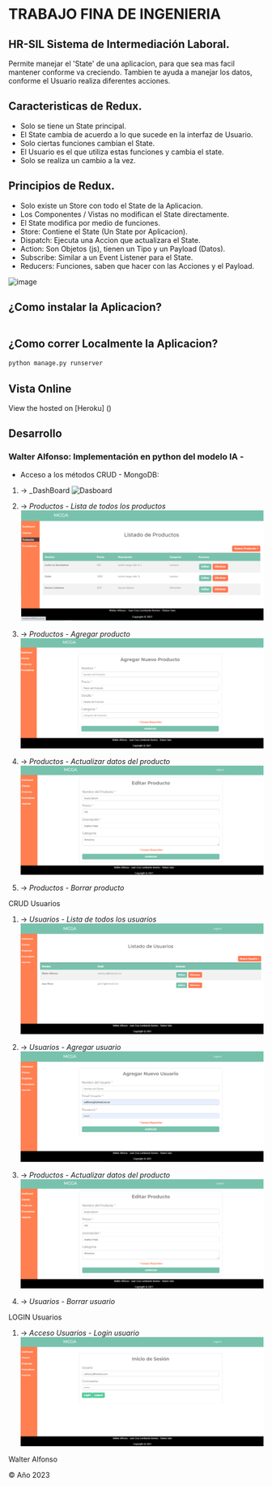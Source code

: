 # TRABAJO FINA DE INGENIERIA

##  HR-SIL Sistema de Intermediación Laboral.

Permite manejar el 'State' de una aplicacion, para que sea mas facil mantener conforme va creciendo.
Tambien te ayuda a manejar los datos, conforme el Usuario realiza diferentes acciones.

## Caracteristicas de Redux.

- Solo se tiene un State principal.
- El State cambia de acuerdo a lo que sucede en la interfaz de Usuario.
- Solo ciertas funciones cambian el State.
- El Usuario es el que utiliza estas funciones y cambia el state.
- Solo se realiza un cambio a la vez.

## Principios de Redux.

- Solo existe un Store con todo el State de la Aplicacion.
- Los Componentes / Vistas no modifican el State directamente.
- El State modifica por medio de funciones.
- Store: Contiene el State (Un State por Aplicacion).
- Dispatch: Ejecuta una Accion que actualizara el State.
- Action: Son Objetos (js), tienen un Tipo y un Payload (Datos).
- Subscribe: Similar a un Event Listener para el State.
- Reducers: Funciones, saben que hacer con las Acciones y el Payload.

![image](https://user-images.githubusercontent.com/24545141/140233398-09735dd7-71aa-4cc0-926b-3710d0b59045.png)

## ¿Como instalar la Aplicacion?

```sh


```

## ¿Como correr Localmente la Aplicacion?

```sh
python manage.py runserver
```

## Vista Online

View the hosted on [Heroku] ()

## Desarrollo 

### Walter Alfonso: Implementación en python del modelo IA -

- Acceso a los métodos CRUD - MongoDB:

1. -> \_DashBoard
   ![Dasboard](https://raw.githubusercontent.com/walfonso/TFI.git/assets/dashboard.png)

2. -> _Productos - Lista de todos los productos_
   ![List Products](https://raw.githubusercontent.com/bonino97/FE-MCGA/products/src/assets/products.png)

3. -> _Productos - Agregar producto_
   ![Add Product](https://raw.githubusercontent.com/bonino97/FE-MCGA/products/src/assets/addProduct.png)

4. -> _Productos - Actualizar datos del producto_
   ![Edit Product](https://raw.githubusercontent.com/walfonso/MCGA-FE/development/src/assets/updateProduct.png)

5. -> _Productos - Borrar producto_

CRUD Usuarios

1. -> _Usuarios - Lista de todos los usuarios_
   ![List Products](https://raw.githubusercontent.com/walfonso/MCGA-FE/development/src/assets/users.png)

2. -> _Usuarios - Agregar usuario_
   ![Add Product](https://raw.githubusercontent.com/walfonso/MCGA-FE/development//src/assets/addUser.png)

3. -> _Productos - Actualizar datos del producto_
   ![Edit Product](https://raw.githubusercontent.com/walfonso/MCGA-FE/development/src/assets/updateProduct.png)

4. -> _Usuarios - Borrar usuario_

LOGIN Usuarios

1.  -> _Acceso Usuarios - Login usuario_
    ![Edit Product](https://raw.githubusercontent.com/walfonso/MCGA-FE/development/src/assets/login.png)

Walter Alfonso

© Año 2023


